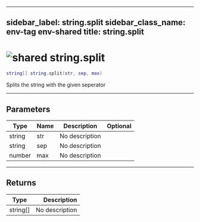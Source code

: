 ---
sidebar_label: string.split
sidebar_class_name: env-tag env-shared
title: string.split
------

# <img src='/img/wiki/shared.png' alt='shared' data-tag='env-tag' /> string.split

```lua
string[] string.split(str, sep, max)
```

Splits the string with the given seperator<br/>

-----------------
## Parameters

| Type   | Name | Description | Optional |
| ------ | ---- | ----------- | -------: |
| string | str | No description |   |
| string | sep | No description |   |
| number | max | No description |   |

-----------------
## Returns

| Type   | Description |
| ------ | ----------: |
| string[] | No description |

